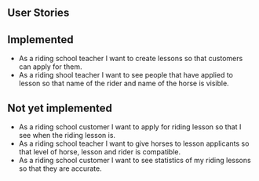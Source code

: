 ## User Stories

## Implemented
* As a riding school teacher I want to create lessons so that customers can apply for them.
* As a riding shool teacher I want to see people that have applied to lesson so that name of the rider and name of the horse is visible.

## Not yet implemented
* As a riding school customer I want to apply for riding lesson so that I see when the riding lesson is.
* As a riding school teacher I want to give horses to lesson applicants so that level of horse, lesson and rider is compatible.
* As a riding school customer I want to see statistics of my riding lessons so that they are accurate.



